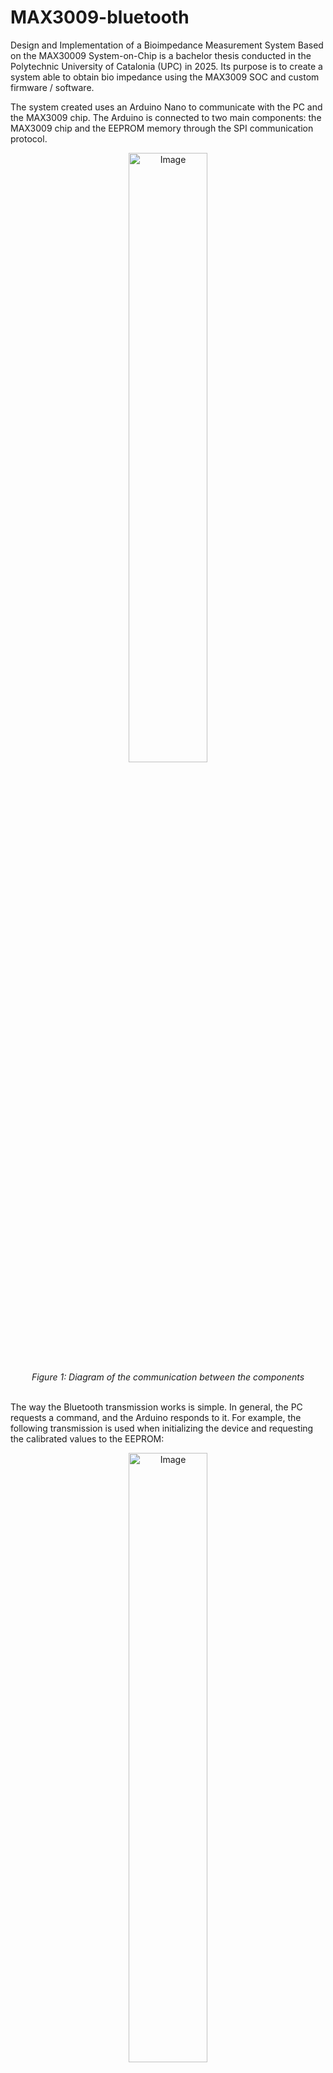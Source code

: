 # MAX3009-bluetooth
Design and Implementation of a Bioimpedance Measurement System Based on the MAX30009 System-on-Chip is a bachelor thesis conducted in the Polytechnic University of Catalonia (UPC) in 2025. Its purpose is to create a system able to obtain bio impedance using the MAX3009 SOC and custom firmware / software. 

The system created uses an Arduino Nano to communicate with the PC and the MAX3009 chip. The Arduino is connected to two main components: the MAX3009 chip and the EEPROM memory through the SPI communication protocol.
<div align="center">
    <img height="50%" width="50%" alt="Image" src="https://github.com/user-attachments/assets/589594e0-6306-4362-82bc-920060a84f2f">
  <br/>
  <i>Figure 1: Diagram of the communication between the components</i>
</div>
<br />

The way the Bluetooth transmission works is simple. In general, the PC requests a command, and the Arduino responds to it. For example, the following transmission is used when initializing the device and requesting the calibrated values to the EEPROM: 
<div align="center">
    <img height="50%" width="50%" alt="Image" src="https://github.com/user-attachments/assets/fda5ac71-3382-4676-8849-333e90403807">
  <br/>
  <i>Figure 2: Communication between the PC and the Arduino asking for calibration values</i>
</div>
<br />


> [!NOTE]
> The documentation of this project is still being redacted. It will be available shortly.


# Licences
This code uses several dependencies: 
* Bootstrap, Licensed under MIT (https://github.com/twbs/bootstrap/blob/main/LICENSE)
* Google Fonts
* Fontawesome free (Icons: CC BY 4.0, Fonts: SIL OFL 1.1, Code: MIT License)
* Chart.js, Released under the MIT License
* FileSaver.js, By Eli Grey, Licensed under MIT (https://github.com/eligrey/FileSaver.js/blob/master/LICENSE.md)

This code is part of a bachelor thesis, which per per university policy is licenced under Creative Commons Attribution-NonCommercial-ShareAlike 4.0 International (https://creativecommons.org/licenses/by-nc-sa/4.0/).
